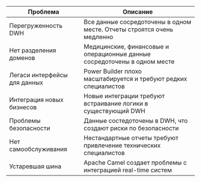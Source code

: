 |Проблема|Описание|
|-|-|
|Перегруженность DWH|Все данные сосредоточены в одном месте. Отчеты строятся очень медленно|
|Нет разделения доменов|Медицинские, финансовые и операционные данные сосредоточены в одном месте|
|Легаси интерфейсы для данных|Power Builder плохо масштабируется и требуют редких специалистов|
|Интеграция новых бизнесов|Новые интеграции требуют встраивание логики в существующий DWH|
|Проблемы безопасности|Данные состедоточены в DWH, что создают риски по безопасности|
|Нет самообслуживания|Нестандартные отчеты требуют привлечение технических специалистов|
|Устаревшая шина|Apache Camel создает проблемы с интеграцией real-time систем|
